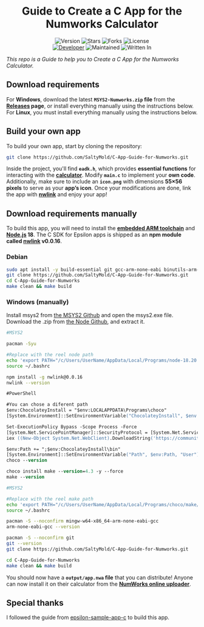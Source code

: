 <h1 align="center">Guide to Create a C App for the Numworks Calculator</h1>
<p align="center">
    <img alt="Version" src="https://img.shields.io/badge/Version-0.0.1-blue?style=for-the-badge&color=blue">
    <img alt="Stars" src="https://img.shields.io/github/stars/SaltyMold/C-App-Guide-for-Numworks?style=for-the-badge&color=magenta">
    <img alt="Forks" src="https://img.shields.io/github/forks/SaltyMold/C-App-Guide-for-Numworks?color=cyan&style=for-the-badge&color=purple">
    <img alt="License" src="https://img.shields.io/github/license/SaltyMold/C-App-Guide-for-Numworks?style=for-the-badge&color=blue">
    <br>
    <a href="https://github.com/SaltyMold"><img title="Developer" src="https://img.shields.io/badge/Developer-SaltyMold-red?style=flat-square"></a>
    <img alt="Maintained" src="https://img.shields.io/badge/Maintained-No-blue?style=flat-square">
    <img alt="Written In" src="https://img.shields.io/badge/Written%20In-C-yellow?style=flat-square">
</p>

_This repo is a Guide to help you to Create a C App for the Numworks Calculator._

## Download requirements

For **Windows**, download the latest **`MSYS2-Numworks.zip` file** from the **[Releases](https://github.com/SaltyMold/C-App-Guide-for-Numworks/releases) page**, or install everything manually using the instructions below.  
For **Linux**, you must install everything manually using the instructions below.  

## Build your own app

To build your own app, start by cloning the repository:

```sh
git clone https://github.com/SaltyMold/C-App-Guide-for-Numworks.git
```
Inside the project, you'll find **`eadk.h`**, which provides **essential functions** for interacting with the **[calculator](https://en.wikipedia.org/wiki/NumWorks)**. Modify **`main.c`** to implement your **own code**.
Additionally, make sure to include an **`icon.png`** with dimensions **55×56 pixels** to serve as your **app’s icon**. Once your modifications are done, link the app with **[nwlink](https://www.npmjs.com/package/nwlink)** and enjoy your app!

## Download requirements manually

To build this app, you will need to install the **[embedded ARM toolchain](https://developer.arm.com/Tools%20and%20Software/GNU%20Toolchain)** and **[Node.js](https://nodejs.org/en/) 18**. The C SDK for Epsilon apps is shipped as an **npm module called [nwlink](https://www.npmjs.com/package/nwlink) v0.0.16**.

### Debian

```sh
sudo apt install -y build-essential git gcc-arm-none-eabi binutils-arm-none-eabi nodejs npm && npm install -g n && sudo n 18 && npm install -g nwlink@0.0.16
git clone https://github.com/SaltyMold/C-App-Guide-for-Numworks.git
cd C-App-Guide-for-Numworks
make clean && make build
```

### Windows (manually)

Install msys2 from [the MSYS2 Github](https://github.com/msys2/msys2-installer/releases/download/2025-02-21/msys2-x86_64-20250221.exe) and open the msys2.exe file.
Download the .zip from [the Node Github](https://github.com/actions/node-versions/releases/download/18.20.7-13438827950/node-18.20.7-win32-x64.7z), and extract it.

```sh
#MSYS2

pacman -Syu

#Replace with the reel node path
echo 'export PATH="/c/Users/UserName/AppData/Local/Programs/node-18.20.7-win32-x64:$PATH"' >> ~/.bashrc
source ~/.bashrc

npm install -g nwlink@0.0.16
nwlink --version
```

```ps
#PowerShell

#You can chose a diferent path
$env:ChocolateyInstall = "$env:LOCALAPPDATA\Programs\choco"
[System.Environment]::SetEnvironmentVariable("ChocolateyInstall", $env:ChocolateyInstall, "User")

Set-ExecutionPolicy Bypass -Scope Process -Force
[System.Net.ServicePointManager]::SecurityProtocol = [System.Net.ServicePointManager]::SecurityProtocol -bor 3072
iex ((New-Object System.Net.WebClient).DownloadString('https://community.chocolatey.org/install.ps1'))

$env:Path += ";$env:ChocolateyInstall\bin"
[System.Environment]::SetEnvironmentVariable("Path", $env:Path, "User")
choco --version

choco install make --version=4.3 -y --force
make --version
```

```sh
#MSYS2

#Replace with the reel make path
echo 'export PATH="/c/Users/UserName/AppData/Local/Programs/choco/make/bin:$PATH"' >> ~/.bashrc 
source ~/.bashrc

pacman -S --noconfirm mingw-w64-x86_64-arm-none-eabi-gcc
arm-none-eabi-gcc --version

pacman -S --noconfirm git
git --version
git clone https://github.com/SaltyMold/C-App-Guide-for-Numworks.git

cd C-App-Guide-for-Numworks
make clean && make build
```

You should now have a **`output/app.nwa` file** that you can distribute! Anyone can now install it on their calculator from the **[NumWorks online uploader](https://my.numworks.com/apps)**.

## Special thanks 

I followed the guide from [epsilon-sample-app-c](https://github.com/numworks/epsilon-sample-app-c) to build this app.
